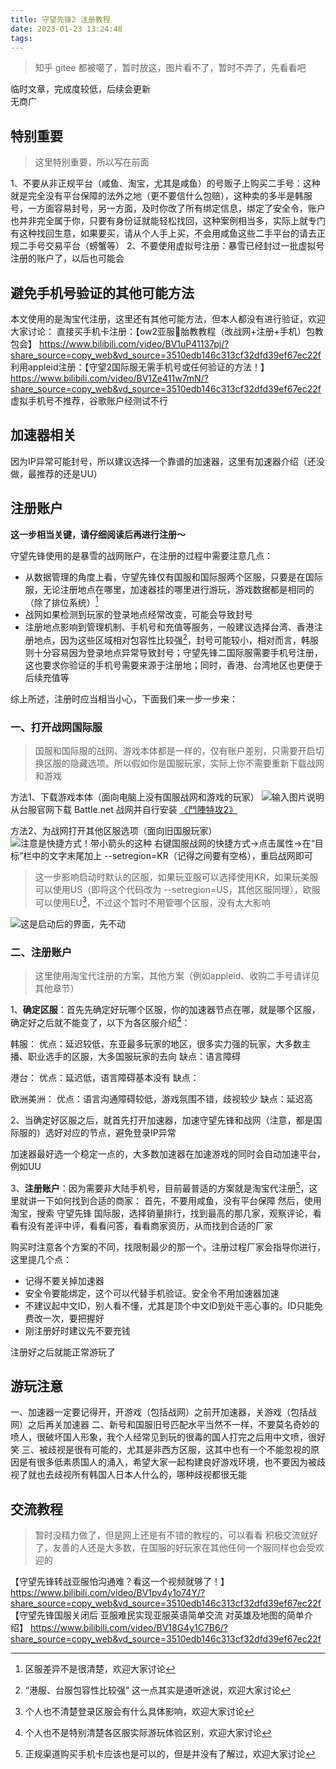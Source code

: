 ```yaml
---
title: 守望先锋2 注册教程
date: 2023-01-23 13:24:48
tags:
---
```

> 知乎 gitee 都被噶了，暂时放这，图片看不了，暂时不弄了，先看看吧

临时文章，完成度较低，后续会更新  
无商广  


## 特别重要
> 这里特别重要，所以写在前面

1、不要从非正规平台（咸鱼、淘宝，尤其是咸鱼）的号贩子上购买二手号：这种就是完全没有平台保障的法外之地（更不要信什么包赔），这种卖的多半是韩服号，一方面容易封号，另一方面，及时你改了所有绑定信息，绑定了安全令，账户也并非完全属于你，只要有身份证就能轻松找回，这种案例相当多，实际上就专门有这种找回生意，如果要买，请从个人手上买，不会用咸鱼这些二手平台的请去正规二手号交易平台（螃蟹等）
2、不要使用虚拟号注册：暴雪已经封过一批虚拟号注册的账户了，以后也可能会


## 避免手机号验证的其他可能方法
本文使用的是淘宝代注册，这里还有其他可能方法，但本人都没有进行验证，欢迎大家讨论：
直接买手机卡注册：【ow2亚服👶胎教教程（改战网+注册+手机）包教包会】 https://www.bilibili.com/video/BV1uP41137pj/?share_source=copy_web&vd_source=3510edb146c313cf32dfd39ef67ec22f
利用appleid注册：【守望2国际服无需手机号或任何验证的方法！】 https://www.bilibili.com/video/BV1Ze411w7mN/?share_source=copy_web&vd_source=3510edb146c313cf32dfd39ef67ec22f
虚拟手机号不推荐，谷歌账户经测试不行

## 加速器相关
因为IP异常可能封号，所以建议选择一个靠谱的加速器，这里有加速器介绍（还没做，最推荐的还是UU）

## 注册账户
**这一步相当关键，请仔细阅读后再进行注册～**

守望先锋使用的是暴雪的战网账户，在注册的过程中需要注意几点：
- 从数据管理的角度上看，守望先锋仅有国服和国际服两个区服，只要是在国际服，无论注册地点在哪里，加速器挂的哪里进行游玩，游戏数据都是相同的（除了排位系统）[^1] 
- 战网如果检测到玩家的登录地点经常改变，可能会导致封号
- 注册地点影响到管理机制、手机号和充值等服务，一般建议选择台湾、香港注册地点，因为这些区域相对包容性比较强[^2]，封号可能较小，相对而言，韩服则十分容易因为登录地点异常导致封号；守望先锋二国际服需要手机号注册，这也要求你验证的手机号需要来源于注册地；同时，香港、台湾地区也更便于后续充值等

综上所述，注册时应当相当小心，下面我们来一步一步来：

### 一、打开战网国际服

> 国服和国际服的战网、游戏本体都是一样的，仅有账户差别，只需要开启切换区服的隐藏选项。所以假如你是国服玩家，实际上你不需要重新下载战网和游戏

方法1、下载游戏本体（面向电脑上没有国服战网和游戏的玩家）
![输入图片说明](/imgs/2023-01-22/SvZrpy9ykQx5yQjV.png)
从台服官网下载 Battle.net 战网并自行安装
[《鬥陣特攻2》](https://overwatch.blizzard.com/zh-tw/)

方法2、为战网打开其他区服选项（面向旧国服玩家）
![注意是快捷方式！带小箭头的这种](/imgs/2023-01-22/GX0geGrLVuZojwWy.png)
右键国服战网的快捷方式->点击属性->在“目标”栏中的文字末尾加上 --setregion=KR（记得之间要有空格），重启战网即可
> 这一步影响启动时默认的区服，如果玩亚服可以选择使用KR，如果玩美服可以使用US（即将这个代码改为 --setregion=US，其他区服同理），欧服可以使用EU[^3]，不过这个暂时不用管哪个区服，没有太大影响
> 
![这是启动后的界面，先不动](/imgs/2023-01-22/AZEQxbiyzB65rS9Z.png)

### 二、注册账户
>  这里使用淘宝代注册的方案，其他方案（例如appleid、收购二手号请详见其他章节）

1、**确定区服**：首先先确定好玩哪个区服，你的加速器节点在哪，就是哪个区服，确定好之后就不能变了，以下为各区服介绍[^4]：

韩服：
优点：延迟较低，东亚最多玩家的地区，很多实力强的玩家，大多数主播、职业选手的区服，大多国服玩家的去向
缺点：语言障碍

港台：
优点：延迟低，语言障碍基本没有
缺点：

欧洲美洲：
优点：语言沟通障碍较低，游戏氛围不错，歧视较少
缺点：延迟高

2、当确定好区服之后，就首先打开加速器，加速守望先锋和战网（注意，都是国际服的）选好对应的节点，避免登录IP异常

加速器最好选一个稳定一点的，大多数加速器在加速游戏的同时会自动加速平台，例如UU

3、**注册账户**：因为需要非大陆手机号，目前最普适的方案就是淘宝代注册[^5]，这里就讲一下如何找到合适的商家：
首先，不要用咸鱼，没有平台保障
然后，使用淘宝，搜索 守望先锋 国际服，选择销量排行，找到最高的那几家，观察评论，看看有没有差评中评，看看问答，看看商家资历，从而找到合适的厂家

购买时注意各个方案的不同，找限制最少的那一个。注册过程厂家会指导你进行，这里提几个点：
- 记得不要关掉加速器
- 安全令要能绑定，这个可以代替手机验证。安全令不用加速器加速
- 不建议起中文ID，别人看不懂，尤其是顶个中文ID到处干恶心事的。ID只能免费改一次，要把握好
- 刚注册好时建议先不要充钱

注册好之后就能正常游玩了

## 游玩注意
一、加速器一定要记得开，开游戏（包括战网）之前开加速器，关游戏（包括战网）之后再关加速器
二、新号和国服旧号匹配水平当然不一样，不要莫名奇妙的喷人，很破坏国人形象，我个人经常见到玩的很毒的国人打完之后用中文喷，很好笑
三、被歧视是很有可能的，尤其是非西方区服，这其中也有一个不能忽视的原因是有很多低素质国人的涌入，希望大家一起构建良好游戏环境，也不要因为被歧视了就也去歧视所有韩国人日本人什么的，哪种歧视都很无能

## 交流教程
> 暂时没精力做了，但是网上还是有不错的教程的，可以看看
> 积极交流就好了，友善的人还是大多数，在国服的好玩家在其他任何一个服同样也会受欢迎的

【守望先锋转战亚服怕沟通难？看这一个视频就够了！】 https://www.bilibili.com/video/BV1pv4y1o74Y/?share_source=copy_web&vd_source=3510edb146c313cf32dfd39ef67ec22f
【守望先锋国服关闭后 亚服难民实现亚服英语简单交流 对英雄及地图的简单介绍】 https://www.bilibili.com/video/BV18G4y1C7B6/?share_source=copy_web&vd_source=3510edb146c313cf32dfd39ef67ec22f


[^1]:区服差异不是很清楚，欢迎大家讨论
[^2]:“港服、台服包容性比较强” 这一点其实是道听途说，欢迎大家讨论
[^3]:个人也不清楚登录区服会有什么具体影响，欢迎大家讨论
[^4]:个人也不是特别清楚各区服实际游玩体验区别，欢迎大家讨论
[^5]:正规渠道购买手机卡应该也是可以的，但是并没有了解过，欢迎大家讨论
<!--stackedit_data:
eyJoaXN0b3J5IjpbLTE0Mzg0ODUzODNdfQ==
-->

